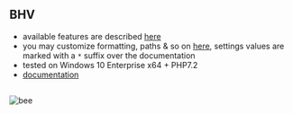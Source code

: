
## BHV
- available features are described [here](https://github.com/vil11/bhv/blob/master/app/features.php)
- you may customize formatting, paths & so on [here](https://github.com/vil11/bhv/blob/master/app/config/settings.ini), settings values are marked with a `*` suffix over the documentation
- tested on Windows 10 Enterprise x64 + PHP7.2
- [documentation](https://github.com/vil11/bhv/blob/master/docs/)



##
![bee](https://github.com/vil11/bhv/blob/master/beehive.jpg)
